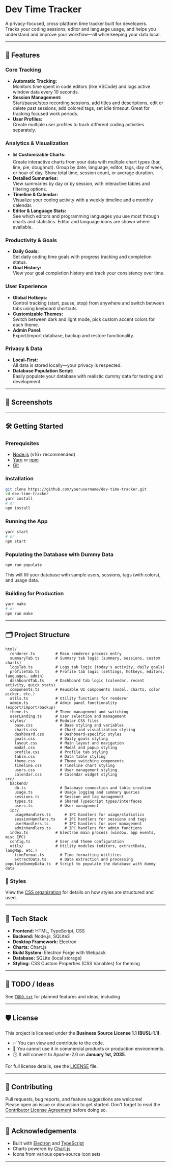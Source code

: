 # Dev Time Tracker

A privacy-focused, cross-platform time tracker built for developers.  
Tracks your coding sessions, editor and language usage, and helps you understand and improve your workflow—all while keeping your data local.

---

## 🚀 Features

### **Core Tracking**
- **Automatic Tracking:**  
  Monitors time spent in code editors (like VSCode) and logs active window data every 10 seconds.
- **Session Management:**  
  Start/pause/stop recording sessions, add titles and descriptions, edit or delete past sessions, add colored tags, set idle timeout. Great for tracking focused work periods.
- **User Profiles:**  
  Create multiple user profiles to track different coding activities separately.

### **Analytics & Visualization**
- **📊 Customizable Charts:**  
  Create interactive charts from your data with multiple chart types (bar, line, pie, doughnut). Group by date, language, editor, tags, day of week, or hour of day. Show total time, session count, or average duration.
- **Detailed Summaries:**  
  View summaries by day or by session, with interactive tables and filtering options.
- **Timeline & Calendar:**  
  Visualize your coding activity with a weekly timeline and a monthly calendar.
- **Editor & Language Stats:**  
  See which editors and programming languages you use most through charts and statistics. Editor and language icons are shown where available.

### **Productivity & Goals**
- **Daily Goals:**  
  Set daily coding time goals with progress tracking and completion status.
- **Goal History:**  
  View your goal completion history and track your consistency over time.

### **User Experience**
- **Global Hotkeys:**  
  Control tracking (start, pause, stop) from anywhere and switch between tabs using keyboard shortcuts.
- **Customizable Themes:**  
  Switch between dark and light mode, pick custom accent colors for each theme.
- **Admin Panel:**  
  Export/import database, backup and restore functionality.

### **Privacy & Data**
- **Local-First:**  
  All data is stored locally—your privacy is respected.
- **Database Population Script:**  
  Easily populate your database with realistic dummy data for testing and development.

---

## 📸 Screenshots

<!-- Add screenshots here if available -->

---

## 🛠️ Getting Started

### Prerequisites

- [Node.js](https://nodejs.org/) (v16+ recommended)
- [Yarn](https://yarnpkg.com/) or [npm](https://www.npmjs.com/)
- [Git](https://git-scm.com/)

### Installation

```bash
git clone https://github.com/yourusername/dev-time-tracker.git
cd dev-time-tracker
yarn install
# or
npm install
```

### Running the App

```bash
yarn start
# or
npm start
```

### Populating the Database with Dummy Data

```bash
npm run populate
```
This will fill your database with sample users, sessions, tags (with colors), and usage data.

### Building for Production

```bash
yarn make
# or
npm run make
```

---

## 🗂️ Project Structure

```
html/
  renderer.ts         # Main renderer process entry
  summaryTab.ts       # Summary tab logic (summary, sessions, custom charts)
  logsTab.ts          # Logs tab logic (today's activity, daily goals)
  profileTab.ts       # Profile tab logic (settings, hotkeys, editors, languages, admin)
  dashboardTab.ts     # Dashboard tab logic (calendar, recent activity, quick stats)
  components.ts       # Reusable UI components (modal, charts, color picker, etc.)
  utils.ts            # Utility functions for renderer
  admin.ts            # Admin panel functionality (export/import/backup)
  theme.ts            # Theme management and switching
  userLanding.ts      # User selection and management
  styles/             # Modular CSS files
    base.css            # Base styling and variables
    charts.css          # Chart and visualization styling
    dashboard.css       # Dashboard-specific styles
    goals.css           # Daily goals styling
    layout.css          # Main layout and navigation
    modal.css           # Modal and popup styling
    profile.css         # Profile tab styling
    table.css           # Data table styling
    theme.css           # Theme switching components
    timeline.css        # Timeline chart styling
    users.css           # User management styling
    calendar.css        # Calendar widget styling
src/
  backend/
    db.ts               # Database connection and table creation
    usage.ts            # Usage logging and summary queries
    sessions.ts         # Session and tag management
    types.ts            # Shared TypeScript types/interfaces
    users.ts            # User management
  ipc/
    usageHandlers.ts      # IPC handlers for usage/statistics
    sessionHandlers.ts    # IPC handlers for sessions and tags
    userHandlers.ts       # IPC handlers for user management
    adminHandlers.ts      # IPC handlers for admin functions
  index.ts            # Electron main process (window, app events, misc IPC)
  config.ts           # User and theme configuration
  utils/              # Utility modules (editors, extractData, langMap, etc.)
    timeFormat.ts       # Time formatting utilities
    extractData.ts      # Data extraction and processing
populateDummyData.ts  # Script to populate the database with dummy data
```

### 🎨 Styles

View the [CSS organization](./html/styles/styles.md) for details on how styles are structured and used.

---

## 🔧 Tech Stack

- **Frontend:** HTML, TypeScript, CSS
- **Backend:** Node.js, SQLite3
- **Desktop Framework:** Electron
- **Charts:** Chart.js
- **Build System:** Electron Forge with Webpack
- **Database:** SQLite (local storage)
- **Styling:** CSS Custom Properties (CSS Variables) for theming

---

## 📝 TODO / Ideas

See [`TODO.txt`](./TODO.txt) for planned features and ideas, including

---

## 🛡️ License

This project is licensed under the **Business Source License 1.1 (BUSL-1.1)**.

- ✅ You can view and contribute to the code.
- 🚫 You cannot use it in commercial products or production environments.
- 🕒 It will convert to Apache-2.0 on **January 1st, 2035**.

For full license details, see the [LICENSE](./LICENSE) file.

---

## 🤝 Contributing

Pull requests, bug reports, and feature suggestions are welcome!  
Please open an issue or discussion to get started.
Don't forget to read the [Contributor License Agreement](./CLA.md) before doing so.

---

## 🙏 Acknowledgements

- Built with [Electron](https://www.electronjs.org/) and [TypeScript](https://www.typescriptlang.org/)
- Charts powered by [Chart.js](https://www.chartjs.org/)
- Icons from various open-source icon sets

---
